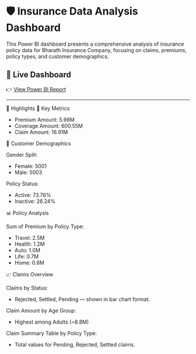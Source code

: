 # 🛡️ Insurance Data Analysis Dashboard
This Power BI dashboard presents a comprehensive analysis of insurance policy data for Bharath Insurance Company, focusing on claims, premiums, policy types, and customer demographics.

## 🔗 Live Dashboard

👉 [View Power BI Report](https://app.powerbi.com/reportEmbed?reportId=ca8a3633-ad16-4525-bffd-f106ebe02423&autoAuth=true&ctid=c609ae29-0d24-4583-874c-1da5a189995e)

---

📌 Highlights
🎯 Key Metrics

 - Premium Amount: 5.98M
 - Coverage Amount: 600.55M
 - Claim Amount: 16.91M

👥 Customer Demographics

Gender Split:
 - Female: 5001
 - Male: 5003

Policy Status:
 - Active: 73.76%
 - Inactive: 26.24%

📊 Policy Analysis

Sum of Premium by Policy Type:
 - Travel: 2.5M
 - Health: 1.2M
 - Auto: 1.0M
 - Life: 0.7M
 - Home: 0.6M

📈 Claims Overview

Claims by Status:
  - Rejected, Settled, Pending — shown in bar chart format.

Claim Amount by Age Group:
  - Highest among Adults (~8.8M)

Claim Summary Table by Policy Type:
  - Total values for Pending, Rejected, Settled claims.
